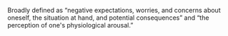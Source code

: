Broadly defined as “negative expectations, worries, and concerns about oneself, the situation at hand, and potential consequences” and “the perception of one's physiological arousal.”
